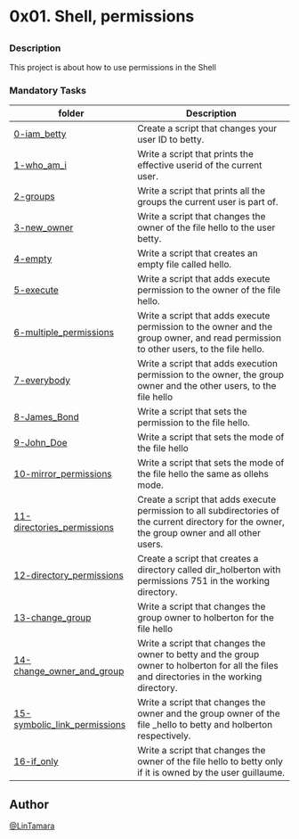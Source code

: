 # **0x01. Shell, permissions**
## 
### Description
 This project is about how to use permissions in the Shell 
### Mandatory Tasks
| folder | Description |
| ------ | ------ |
| [0-iam_betty](0-iam_betty) | Create a script that changes your user ID to betty. | 
| [1-who_am_i](1-who_am_i) | Write a script that prints the effective userid of the current user. | 
| [2-groups](2-groups) | Write a script that prints all the groups the current user is part of. | 
| [3-new_owner](3-new_owner) | Write a script that changes the owner of the file hello to the user betty. | 
| [4-empty](4-empty) | Write a script that creates an empty file called hello. | 
| [5-execute](5-execute) | Write a script that adds execute permission to the owner of the file hello. | 
| [6-multiple_permissions](6-multiple_permissions) | Write a script that adds execute permission to the owner and the group owner, and read permission to other users, to the file hello. | 
| [7-everybody](7-everybody) | Write a script that adds execution permission to the owner, the group owner and the other users, to the file hello | 
| [8-James_Bond](8-James_Bond) | Write a script that sets the permission to the file hello. | 
| [9-John_Doe](9-John_Doe) | Write a script that sets the mode of the file hello | 
| [10-mirror_permissions](10-mirror_permissions) | Write a script that sets the mode of the file hello the same as ollehs mode. | 
| [11-directories_permissions](11-directories_permissions) | Create a script that adds execute permission to all subdirectories of the current directory for the owner, the group owner and all other users. | 
| [12-directory_permissions](12-directory_permissions) | Create a script that creates a directory called dir_holberton with permissions 751 in the working directory. | 
| [13-change_group](13-change_group) | Write a script that changes the group owner to holberton for the file hello | 
| [14-change_owner_and_group](14-change_owner_and_group) | Write a script that changes the owner to betty and the group owner to holberton for all the files and directories in the working directory. | 
| [15-symbolic_link_permissions](15-symbolic_link_permissions) | Write a script that changes the owner and the group owner of the file _hello to betty and holberton respectively. | 
| [16-if_only](16-if_only) | Write a script that changes the owner of the file hello to betty only if it is owned by the user guillaume. | 

## Author
[@LinTamara](@LinTamara)
